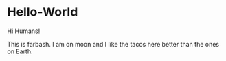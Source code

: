 # Hello-World

Hi Humans!

This is farbash. I am on moon and I like the tacos here better than the ones on Earth.
